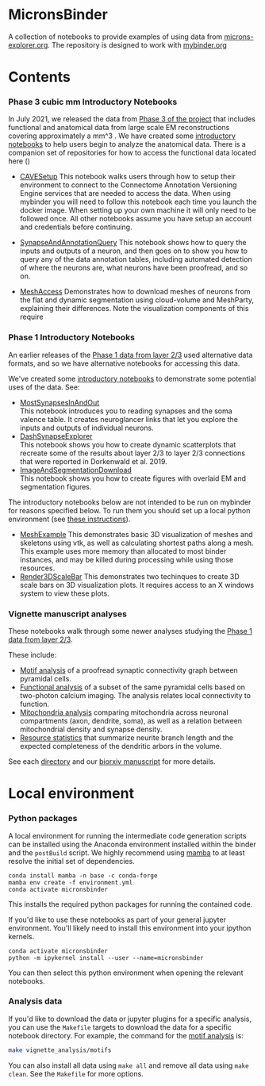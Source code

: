 # MicronsBinder
A collection of notebooks to provide examples of using data from [microns-explorer.org](https://microns-explorer.org).  The repository is designed to work with [mybinder.org](https://mybinder.org)


# Contents
### Phase 3 cubic mm Introductory Notebooks
In July 2021, we released the data from [Phase 3 of the project](https://) that includes functional and anatomical data from large scale EM reconstructions covering approximately a mm^3 .  We have created some [introductory notebooks](notebooks/mm3_intro) to help users begin to analyze the anatomical data. There is a companion set of repositories for how to access the functional data located here ()

* [CAVESetup](notebooks/mm3_intro/CAVEsetup.ipynb)
This notebook walks users through how to setup their environment to connect to the Connectome Annotation Versioning Engine services that are needed to access the data.  When using mybinder you will need to follow this notebook each time you launch the docker image.  When setting up your own machine it will only need to be followed once.  All other notebooks assume you have setup an account and credentials before continuing. 

* [SynapseAndAnnotationQuery](notebooks/mm3_intro/SynapseAndAnnotationQuery.ipynb)
This notebook shows how to query the inputs and outputs of a neuron, and then goes on to show you how to query any of the data annotation tables, including automated detection of where the neurons are, what neurons have been proofread, and so on. 

* [MeshAccess](notebooks/mm3_intro/MeshAccess.ipynb)
Demonstrates how to download meshes of neurons from the flat and dynamic segmentation using cloud-volume and MeshParty, explaining their differences.  Note the visualization components of this require 


### Phase 1 Introductory Notebooks
An earlier releases of the [Phase 1 data  from layer 2/3](https://microns-explorer.org/phase1) used alternative data formats, and so we have alternative notebooks for accessing this data. 

We've created some [introductory notebooks](notebooks/intro) to demonstrate some potential uses of the data. See:

* [MostSynapsesInAndOut](notebooks/intro/MostSynapsesInAndOut.ipynb)  
This notebook introduces you to reading synapses and the soma valence table.  It creates neuroglancer links that let you explore the inputs and outputs of individual neurons.
* [DashSynapseExplorer](notebooks/intro/DashSynapseExplorer.ipynb)  
This notebook shows you how to create dynamic scatterplots that recreate some of the results about layer 2/3 to layer 2/3 connections that were reported in Dorkenwald et al. 2019.
* [ImageAndSegmentationDownload](notebooks/ImageAndSegmentationDownload.ipynb)  
This notebook shows you how to create figures with overlaid EM and segmentation figures.

The introductory notebooks below are not intended to be run on mybinder for reasons specified below. To run them you should set up a local python environment (see [these instructions](#localenv)).

* [MeshExample](notebooks/intro/MeshExample.ipynb)
This demonstrates basic 3D visualization of meshes and skeletons using vtk, as well as calculating shortest paths along a mesh. This example uses more memory than allocated to most binder instances, and may be killed during processing while using those resources.
* [Render3DScaleBar](notebooks/intro/Render3DScaleBar.ipynb)
This demonstrates two techinques to create 3D scale bars on 3D visualization plots. It requires access to an X windows system to view these plots.

### Vignette manuscript analyses
These notebooks walk through some newer analyses studying the [Phase 1 data  from layer 2/3](https://microns-explorer.org/phase1).  

These include:
* [Motif analysis](notebooks/vignette_analysis/motifs) of a proofread synaptic connectivity graph between pyramidal cells.
* [Functional analysis](notebooks/vignette_analysis/function) of a subset of the same pyramidal cells based on two-photon calcium imaging. The analysis relates local connectivity to function.
* [Mitochondria analysis](notebooks/vignette_analysis/mitochondria) comparing mitochondria across neuronal compartments (axon, dendrite, soma), as well as a relation between mitochondrial density and synapse density.
* [Resource statistics](notebooks/vignette_analysis/resource_statistics) that summarize neurite branch length and the expected completeness of the dendritic arbors in the volume.

See each [directory](notebooks/vignette_analysis) and our [biorxiv manuscript](https://www.biorxiv.org/content/10.1101/2020.10.14.338681v3) for more details.


# <a name="localenv"></a> Local environment
### Python packages
A local environment for running the intermediate code generation scripts can be installed using the Anaconda environment installed within the binder and the `postBuild` script. We highly recommend using [mamba](https://mamba.readthedocs.io/en/latest/index.html) to at least resolve the initial set of dependencies.
```
conda install mamba -n base -c conda-forge
mamba env create -f environment.yml
conda activate micronsbinder
```
This installs the required python packages for running the contained code.

If you'd like to use these notebooks as part of your general jupyter environment. You'll likely need to install this environment into your ipython kernels.
```
conda activate micronsbinder
python -m ipykernel install --user --name=micronsbinder
```
You can then select this python environment when opening the relevant notebooks.

### Analysis data

If you'd like to download the data or jupyter plugins for a specific analysis, you can use the `Makefile` targets to download the data for a specific notebook directory. For example, the command for the [motif analysis](notebooks/vignette_analysis/motifs) is:
```bash
make vignette_analysis/motifs
```

You can also install all data using `make all` and remove all data using `make clean`. See the `Makefile` for more options.